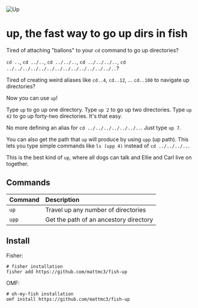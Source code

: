 ![Up](https://raw.githubusercontent.com/mattmc3/fish-up/resources/up.png "Up")

# up, the fast way to go up dirs in fish

Tired of attaching "ballons" to your `cd` command to go up directories?

`cd ..`, `cd ../..`, `cd ../../..`, `cd ../../../..`, `cd ../../../../../../../../../../../../../..`?

Tired of creating weird aliases like `cd..4`, `cd..12`, ... `cd..100` to navigate up directories?

Now you can use `up`!

Type `up` to go up one directory. Type `up 2` to go up two directories. Type
`up 42` to go up forty-two directories. It's that easy.

No more defining an alias for `cd ../../../../../../..`.  Just type `up 7`.

You can also get the path that `up` will produce by using `upp` (up path).
This lets you type simple commands like `ls (upp 4)` instead of
`cd ../../../..`.

This is the best kind of `up`, where all dogs can talk and Ellie and Carl live
on together.

## Commands

| Command | Description                            |
|:--------|:---------------------------------------|
| `up`    | Travel up any number of directories    |
| `upp`   | Get the path of an ancestory directory |

## Install

Fisher:

```shell
# fisher installation
fisher add https://github.com/mattmc3/fish-up
```

OMF:

```shell
# oh-my-fish installation
omf install https://github.com/mattmc3/fish-up
```
